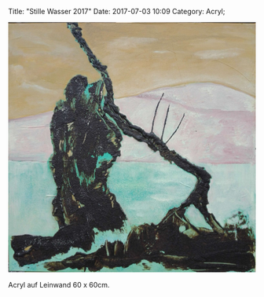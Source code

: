 Title: "Stille Wasser 2017"
Date: 2017-07-03 10:09
Category: Acryl;

![Stille Wasser](./images/acryl/smeerws-2017-stillewasser.jpg "Stille Wasser")


Acryl auf Leinwand 60 x 60cm.
